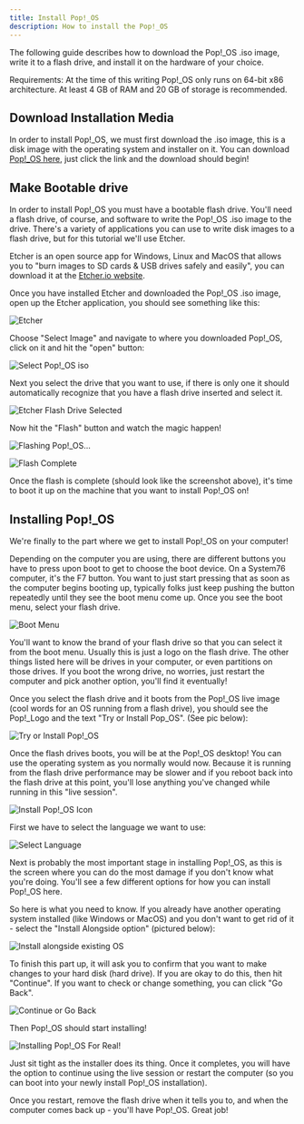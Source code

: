 ```yaml
---
title: Install Pop!_OS
description: How to install the Pop!_OS
---
```


The following guide describes how to download the Pop!\_OS .iso image, write it to a flash drive, and install it on the hardware of your choice.

Requirements: At the time of this writing Pop!\_OS only runs on 64-bit x86 architecture. At least 4 GB of RAM and 20 GB of storage is recommended.

## Download Installation Media

In order to install Pop!\_OS, we must first download the .iso image, this is a disk image with the operating system and installer on it. You can download [Pop!\_OS here](http://pop.system76.com), just click the link and the download should begin!

## Make Bootable drive

In order to install Pop!\_OS you must have a bootable flash drive. You'll need a flash drive, of course, and software to write the Pop!\_OS .iso image to the drive. There's a variety of applications you can use to write disk images to a flash drive, but for this tutorial we'll use Etcher.

Etcher is an open source app for Windows, Linux and MacOS that allows you to "burn images to SD cards & USB drives safely and easily", you can download it at the [Etcher.io website](https://etcher.io).

Once you have installed Etcher and downloaded the Pop!\_OS .iso image, open up the Etcher application, you should see something like this:

![Etcher](/images/install-pop-os/etcher.png)

Choose "Select Image" and navigate to where you downloaded Pop!\_OS, click on it and hit the "open" button:

![Select Pop!\_OS iso](/images/install-pop-os/open-pop-iso-etcher.png)

Next you select the drive that you want to use, if there is only one it should automatically recognize that you have a flash drive inserted and select it.

![Etcher Flash Drive Selected](/images/install-pop-os/etcher-flash-selected.png)

Now hit the "Flash" button and watch the magic happen!

![Flashing Pop!\_OS...](/images/install-pop-os/flashing-pop-os.png)

![Flash Complete](/images/install-pop-os/flash-complete.png)

Once the flash is complete (should look like the screenshot above), it's time to boot it up on the machine that you want to install Pop!\_OS on!

## Installing Pop!\_OS

We're finally to the part where we get to install Pop!\_OS on your computer!

Depending on the computer you are using, there are different buttons you have to press upon boot to get to choose the boot device. On a System76 computer, it's the F7 button. You want to just start pressing that as soon as the computer begins booting up, typically folks just keep pushing the button repeatedly until they see the boot menu come up. Once you see the boot menu, select your flash drive.

![Boot Menu](/images/install-pop-os/boot-menu.jpg)

You'll want to know the brand of your flash drive so that you can select it from the boot menu. Usually this is just a logo on the flash drive. The other things listed here will be drives in your computer, or even partitions on those drives. If you boot the wrong drive, no worries, just restart the computer and pick another option, you'll find it eventually!

Once you select the flash drive and it boots from the Pop!\_OS live image (cool words for an OS running from a flash drive), you should see the Pop\!\_Logo and the text "Try or Install Pop_OS". (See pic below):

![Try or Install Pop!\_OS](/images/install-pop-os/selected.png)

Once the flash drives boots, you will be at the Pop!\_OS desktop! You can use the operating system as you normally would now. Because it is running from the flash drive performance may be slower and if you reboot back into the flash drive at this point, you'll lose anything you've changed while running in this "live session".

![Install Pop!\_OS Icon](/images/install-pop-os/pop-live-desktop.jpg)

First we have to select the language we want to use:

![Select Language](/images/install-pop-os/select-language-pop.jpg)

Next is probably the most important stage in installing Pop!\_OS, as this is the screen where you can do the most damage if you don't know what you're doing. You'll see a few different options for how you can install Pop!\_OS here.

So here is what you need to know. If you already have another operating system installed (like Windows or MacOS) and you don't want to get rid of it - select the "Install Alongside option" (pictured below):

![Install alongside existing OS](/images/install-pop-os/alongside-install.jpg)

To finish this part up, it will ask you to confirm that you want to make changes to your hard disk (hard drive). If you are okay to do this, then hit "Continue". If you want to check or change something, you can click "Go Back".

![Continue or Go Back](/images/install-pop-os/write-changes.jpg)

Then Pop!\_OS should start installing!

![Installing Pop!\_OS For Real!](/images/install-pop-os/installing-pop-os.jpg)

Just sit tight as the installer does its thing. Once it completes, you will have the option to continue using the live session or restart the computer (so  you can boot into your newly install Pop!\_OS installation).

Once you restart, remove the flash drive when it tells you to, and when the computer comes back up - you'll have Pop!\_OS. Great job!
